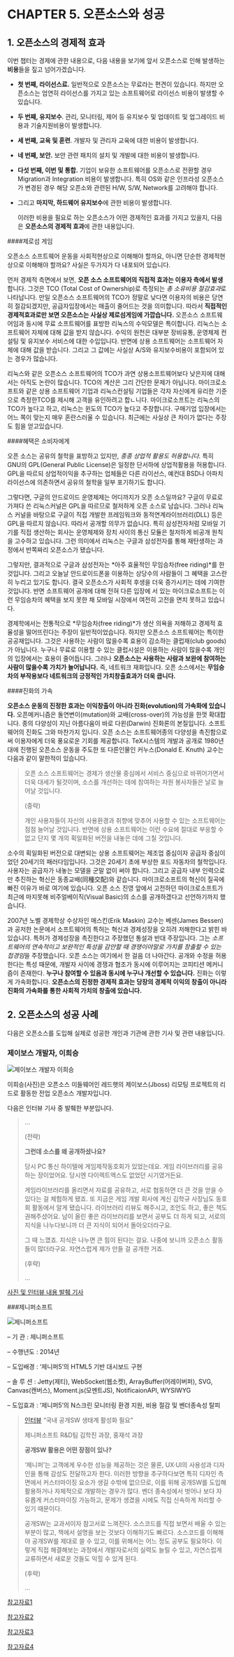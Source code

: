 # CHAPTER 5. 오픈소스와 성공  





## 1. 오픈소스의 경제적 효과  





   이번 챕터는 경제에 관한 내용으로, 다음 내용을 보기에 앞서 오픈소스로 인해 발생하는 **비용**들을 짚고 넘어가겠습니다. 

- **첫 번째, 라이선스료.** 일반적으로 오픈소스는 무료라는 편견이 있습니다. 하지만 오픈소스는 엄연히 라이선스를 가지고 있는 소프트웨어로 라이선스 비용이 발생할 수 있습니다. 
- **두 번째, 유지보수**. 관리, 모니터링, 제어 등 유지보수 및 업데이트 및 업그레이드 비용과 기술지원비용이 발생합니다. 
- **세 번째, 교육 및 훈련**. 개발자 및 관리자 교육에 대한 비용이 발생합니다. 
- **네 번째, 보안.** 보안 관련 패치의 설치 및 개발에 대한 비용이 발생합니다. 
- **다섯 번째, 이번 및 통합.** 기업이 보유한 소프트웨어를 오픈소스로 전환할 경우 Migration과 Integration 비용이 발생합니다. 특히 OS와 같은 인프라성 오픈소스가 변경된 경우 해당 오픈소와 관련된 H/W, S/W, Network를 고려해야 합니다. 
- 그리고 **마지막, 하드웨어 유지보수**에 관한 비용이 발생합니다.

   이러한 비용을 필요로 하는 오픈소스가 어떤 경제적인 효과를 가지고 있을지, 다음은 **오픈소스의 경제적 효과**에 관한 내용입니다. 



####제로섬 게임



   오픈소스 소프트웨어 운동을 사회적현상으로 이해해야 할까요, 아니면 단순한 경제적현상으로 이해해야 할까요? 사실은 두가지가 다 내포되어 있습니다.

   먼저 경제적 측면에서 보면, **오픈 소스 소프트웨어의 직접적 효과는 이용자 측에서 발생**합니다. 그것은 TCO (Total Cost of Ownership)로 측정되는 *총 소유비용 절감효과*로 나타납니다. 만일 오픈소스 소프트웨어의 TCO가 정말로 낮다면 이용자의 비용은 당연히 절감되겠지만, 공급자입장에서는 매출이 줄어드는 것을 의미합니다. 따라서 **직접적인 경제적효과로만 보면 오픈소스는 사실상 제로섬게임에 가깝습니다.**
오픈소스 소프트웨어임과 동시에 무료 소프트웨어를 표방한 리눅스의 수익모델은 특이합니다. 리눅스는 소프트웨어 자체에 대해 값을 받지 않습니다. 수익의 원천은 대부분 장비유통, 운영체제 컨설팅 및 유지보수 서비스에 대한 수입입니다. 반면에 상용 소프트웨어는 소프트웨어 자체에 대해 값을 받습니다. 그리고 그 값에는 사실상 A/S와 유지보수비용이 포함되어 있는 경우가 많습니다.

   리눅스와 같은 오픈소스 소프트웨어의 TCO가 과연 상용소프트웨어보다 낮은지에 대해서는 아직도 논란이 많습니다. TCO의 계산은 그리 간단한 문제가 아닙니다. 마이크로소프트와 같은 상용 소프트웨어 기업과 리눅스컨설팅 기업들은 각자 자신에게 유리한 기준으로 측정한TCO를 제시해 고객을 유인하려고 합ㄴ니다.
마이크로소프트는 리눅스의 TCO가 높다고 하고, 리눅스는 윈도의 TCO가 높다고 주장합니다. 구매기업 입장에서는 어느 쪽이 맞는지 매우 혼란스러울 수 있습니다. 최근에는 사실상 큰 차이가 없다는 주장도 힘을 얻고있습니다.

 

####혜택은 소비자에게



   오픈 소스는 공유의 철학을 표방하고 있지만, *종종 상업적 활용도 허용합니다.* 특히 GNU의 GPL(General Public License)은 일정한 단서하에 상업적활용을 허용합니다. GPL을 따르되 상업적이익을 추구하는 업체들은 다른 라이선스, 예컨대 BSD나 아파치 라이선스에 의존하면서 공유의 철학을 일부 포기하기도 합니다.

   그렇다면, 구글의 안드로이드 운영체제는 어디까지가 오픈 소스일까요? 구글이 무료로 가져다 쓴 리눅스커널은 GPL을 따르므로 철저하게 오픈 소스로 남습니다. 그러나 리눅스 커널을 바탕으로 구글이 직접 개발한 프레임워크와 동적연계라이브러리(DLL) 등은 GPL을 따르지 않습니다. 따라서 공개할 의무가 없습니다.
특히 삼성전자처럼 모바일 기기를 직접 생산하는 회사는 운영체제와 장치 사이의 통신 모듈은 철저하게 비공개 원칙을 고수하고 있습니다. 그런 의미에서 리눅스는 구글과 삼성전자를 통해 재탄생하는 과정에서 반쪽짜리 오픈소스가 됐습니다.

   그렇지만, 결과적으로 구글과 삼성전자는 *아주 효율적인 무임승차(free riding)*를 한 것입니다. 그리고 오늘날 안드로이드폰을 이용하는 상당수의 사람들이 그 혜택을 고스란히 누리고 있기도 합니다. 결국 오픈소스가 사회적 후생을 더욱 증가시키는 데에 기여한 것입니다. 반면 소프트웨어 공개에 대해 전혀 다른 입장에 서 있는 마이크로소프트는 이런 무임승차의 혜택을 보지 못한 채 모바일 시장에서 여전히 고전을 면치 못하고 있습니다.

   경제학에서는 전통적으로 *무임승차(free riding)*가 생산 의욕을 저해하고 경제적 효율성을 떨어뜨린다는 주장이 일반적이었습니다. 하지만 오픈소스 소프트웨어는 특이한 공공재입니다. 그것은 사용하는 사람이 많을수록 효용이 감소하는 클럽재(club goods)가 아닙니다. 누구나 무료로 이용할 수 있는 클럽시설은 이용하는 사람이 많을수록 개인의 입장에서는 효용이 줄어듭니다. 그러나 **오픈소스는 사용하는 사람과 보완에 참여하는 사람이 많을수록 가치가 늘어납니다.** 즉, 네트워크 재화입니다. 오픈 소스에서는 **무임승차의 부작용보다 네트워크의 긍정적인 가치창출효과가 더욱 큽니다.**

 

####진화의 가속



   **오픈소스 운동의 진정한 효과는 이익창출이 아니라 진화(evolution)의 가속화에 있습니다.** 오픈메커니즘은 돌연변이(mutation)와 교배(cross-over)의 가능성을 한껏 확대합니다. 종의 다양성이 지닌 아름다움이 바로 다윈(Darwin) 진화론의 본질입니다. 소프트웨어의 진화도 그와 마찬가지 입니다. 오픈 소스는 소프트웨어종의 다양성을 촉진함으로써 이용자에게 더욱 풍요로운 기회를 제공합니다. TeX시스템의 개발과 공개로 1980년대에 진행된 오픈소스 운동을 주도한 또 다른인물인 커누스(Donald E. Knuth) 교수는 다음과 같이 말한적이 있습니다.



> 오픈 소스 소프트웨어는 경제가 생산물 중심에서 서비스 중심으로 바뀌어가면서 더욱 대세가 될것이며, 소스를 개선하는 데에 참여하는 자원 봉사자들은 날로 늘어날 것입니다. 
>
> (중략) 
>
> 개인 사용자들이 자신의 사용환경과 취향에 맞추어 사용할 수 있는 소프트웨어는 점점 늘어날 것입니다. 반면에 상용 소프트웨어는 이런 수요에 절대로 부응할 수 없고 단지 몇 개의 획일화된 버전을 내놓은 데에 그칠 것입니다.

 

   소수의 획일화된 버전으로 대변되는 상용 소프트웨어는 제조업 중심이자 공급자 중심이었던 20세기의 패러다임입니다. 그것은 20세기 초에 부상한 포드 자동차의 철학입니다. 사용자는 공급자가 내놓는 모델을 군말 없이 써야 합니다. 그리고 공급자 내부 인력으로만 추진하는 혁신은 동종교배(同種交配)와 같습니다. 마이크로소프트의 혁신이 질곡에 빠진 이유가 바로 여기에 있습니다. 오픈 소스 진영 앞에서 고전하던 마이크로소프트가 최근에 마지못해 비주얼베이직(Visual Basic)의 소스를 공개하겠다고 선언하기까지 했습니다.

   2007년 노벨 경제학상 수상자인 매스킨(Erik Maskin) 교수는 베센(James Bessen)과 공저한 논문에서 소프트웨어의 특허는 혁신과 경제성장을 오히려 저해한다고 밝힌 바 있습니다. 특허가 경제성장을 촉진한다고 주장했던 통설과 반대 주장입니다. 그는 *소프트웨어의 연속적이고 보완적인 특성을 감안할 때 경쟁이야말로 가치를 창출할 수 있는 첩경임*을 주장했습니다. 오픈 소스는 여기에서 한 걸음 더 나아간다. 공개와 수정을 허용한다는 특성 때문에, 개발자 사이에 경쟁과 협조가 동시에 이루어지는 코피티션 메커니즘이 존재한다. **누구나 참여할 수 있음과 동시에 누구나 개선할 수 있습니다.** 진화는 이렇게 가속화합니다. **오픈소스의 진정한 경제적 효과는 당장의 경제적 이익의 창출이 아니라 진화의 가속화를 통한 사회적 가치의 창출에 있습니다.**



## 2. 오픈소스의 성공 사례



   다음은 오픈소스를 도입해 실제로 성공한 개인과 기관에 관한 기사 및 관련 내용입니다.



### 제이보스 개발자, 이희승



![제이보스 개발자 이희승](http://bloter.net/wp-content/blogs.dir/ftp/bloterftp1/0260203eb5aa_FFB1/redhattlee090304.jpg)





   이희승(사진)은 오픈소스 미들웨어인 레드햇의 제이보스(Jboss) 리모팅 프로젝트의 리드로 활동한 전업 오픈소스 개발자입니다. 

   다음은 인터뷰 기사 중 발췌한 부분입니다. 



> …
>
> (전략)
>
> **그런데 소스를 왜 공개하셨나요?**
>
> 당시 PC 통신 하이텔에 게임제작동호회가 있었는데요. 게임 라이브러리를 공유하는 장이었어요. 당시엔 다이렉트엑스도 없었던 시기였거든요. 
>
> 게임라이브러리를 올리면서 자료를 공유하고, 서로 협동하면 더 큰 것을 얻을 수 있다는 걸 체험하게 됐죠. 또 지금은 게임 개발 회사에 계신 김학규 사장님도 동호회 활동에서 알게 됐습니다. 라이브러리 리뷰도 해주시고, 조언도 하고, 좋은 책도 권해주셨어요. 남이 올린 좋은 라이브러리를 보면서 공부도 더 하게 되고, 서로의 지식을 나누다보니까 더 큰 지식이 되어서 돌아오더라구요.
>
> 그 때 느꼈죠. 지식은 나누면 큰 힘이 된다는 걸요. 나중에 보니까 오픈소스 활동들이 많더라구요. 자연스럽게 제가 만들 걸 공개한 거죠.
>
> (후략)
>
> …



[사진 및 인터뷰 내용 발췌 기사](http://www.bloter.net/archives/11472)





###제니퍼소프트



![제니퍼소프트](https://officen.azureedge.net/upload/editor/7ab2c480-5445-413b-8688-f2f1bf392a3a.jpg)

– 기 관 : 제니퍼소프트

– 수행년도 : 2014년

– 도입배경 : ‘제니퍼5’의 HTML5 기반 대시보드 구현

– 솔 루 션 : Jetty(제티), WebSocket(웹소켓), ArrayBuffer(어레이버퍼), SVG, Canvas(캔버스), Moment.js(모멘트JS), NotificaionAPI, WYSIWYG

– 도입효과 : ‘제니퍼5’의 N스크린 모니터링 환경 지원, 비용 절감 및 벤더종속성 탈피



> [인터뷰](http://www.oss.kr/oss_repository10/608485) “국내 공개SW 생태계 활성화 필요”
>
> 제니퍼소프트 R&D팀 김학진 과장, 홍재석 과장
>
> **공개SW 활용은 어떤 장점이 있나?**
>
> ‘제니퍼’는 고객에게 우수한 성능을 제공하는 것은 물론, UX·UI의 사용성과 디자인을 통해 감성도 전달하고자 한다. 이러한 방향을 추구하다보면 특히 디자인 측면에서 커스터마이징 요소가 생길 수밖에 없으므로, 이를 위해 공개SW를 도입해 활용하거나 자체적으로 개발하는 경우가 많다. 벤더 종속성에서 벗어나 보다 자유롭게 커스터마이징 가능하고, 문제가 생겼을 시에도 직접 신속하게 처리할 수 있기 때문이다.
>
> 공개SW는 교과서이자 참고서로 느껴진다. 소스코드를 직접 보면서 배울 수 있는 부분이 많고, 책에서 설명을 보는 것보다 이해하기도 빠르다. 소스코드를 이해해야 공개SW를 제대로 쓸 수 있고, 이를 위해서는 어느 정도 공부도 필요하다. 이렇게 직접 해결해보는 과정에서 개발자로서의 실력도 늘릴 수 있고, 자연스럽게 교류하면서 새로운 것들도 익힐 수 있게 된다.
>
> (후략)
>
> ...





[참고자료1](http://www.itfind.or.kr/UWZIN/file32198-%EC%98%A4%ED%94%88%20%EC%86%8C%EC%8A%A4%EC%9D%98%20%EA%B2%BD%EC%A0%9C%EC%A0%81%20%ED%9A%A8%EA%B3%BC.pdf)

[참고자료2](http://www.ezmeta.co.kr/page/?p=1055)

[참고자료3](http://www.bloter.net/archives/11472)

[참고자료4](http://www.oss.kr/oss_repository10/608485)
